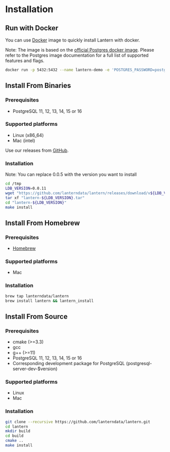 # Installation

## Run with Docker

You can use [Docker](https://hub.docker.com/r/lanterndata/lantern/tags) image to quickly install Lantern with docker.

Note: The image is based on the [official Postgres docker image](https://hub.docker.com/%5F/postgres). Please refer to the Postgres image documentation for a full list of supported features and flags.

```bash
docker run -p 5432:5432 --name lantern-demo -e 'POSTGRES_PASSWORD=postgres' -d lanterndata/lantern:latest-pg15
```

## Install From Binaries

### Prerequisites

- PostgreSQL 11, 12, 13, 14, 15 or 16

### Supported platforms

- Linux (x86_64)
- Mac (intel)

Use our releases from [GitHub](https://github.com/lanterndata/lantern/releases).

### Installation

Note: You can replace 0.0.5 with the version you want to install

```bash
cd /tmp
LDB_VERSION=0.0.11
wget "https://github.com/lanterndata/lantern/releases/download/v${LDB_VERSION}/lantern-${LDB_VERSION}.tar"
tar xf "lantern-${LDB_VERSION}.tar"
cd "lantern-${LDB_VERSION}"
make install
```

## Install From Homebrew

### Prerequisites

- [Homebrew](https://brew.sh/)

### Supported platforms

- Mac

### Installation

```bash
brew tap lanterndata/lantern
brew install lantern && lantern_install
```

## Install From Source

### Prerequisites

- cmake (>=3.3)
- gcc
- g++ (>=11)
- PostgreSQL 11, 12, 13, 14, 15 or 16
- Corresponding development package for PostgreSQL (postgresql-server-dev-$version)

### Supported platforms

- Linux
- Mac

### Installation

```bash
git clone --recursive https://github.com/lanterndata/lantern.git
cd lantern
mkdir build
cd build
cmake ..
make install
```

